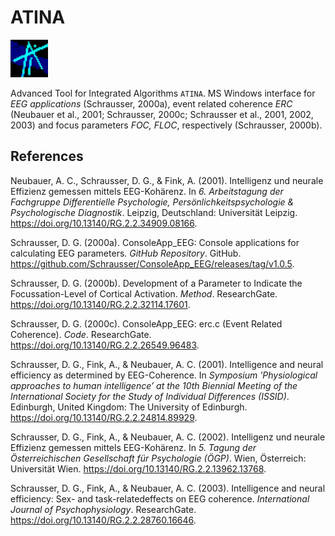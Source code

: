 # ATINA

![figure.\label{pic0}](ATINA.jpg)

Advanced Tool for Integrated Algorithms `ATINA`. MS Windows interface for *EEG applications* (Schrausser, 2000a), event related coherence *ERC* (Neubauer et al., 2001; Schrausser, 2000c; Schrausser et al., 2001, 2002, 2003) and focus parameters *FOC, FLOC*, respectively (Schrausser, 2000b).

## References

Neubauer, A. C., Schrausser, D. G., & Fink, A. (2001). Intelligenz und
neurale Effizienz gemessen mittels EEG-Kohärenz. In *6. Arbeitstagung
der Fachgruppe Differentielle Psychologie, Persönlichkeitspsychologie &
Psychologische Diagnostik*. Leipzig, Deutschland: Universität Leipzig.
https://doi.org/10.13140/RG.2.2.34909.08166.

Schrausser, D. G. (2000a). ConsoleApp_EEG: Console applications for
calculating EEG parameters. *GitHub Repository*. GitHub.
https://github.com/Schrausser/ConsoleApp_EEG/releases/tag/v1.0.5.

Schrausser, D. G. (2000b). Development of a Parameter to Indicate the
Focussation-Level of Cortical Activation. *Method*. ResearchGate.
https://doi.org/10.13140/RG.2.2.32114.17601.

Schrausser, D. G. (2000c). ConsoleApp_EEG: erc.c (Event Related Coherence). *Code*.
ResearchGate. https://doi.org/10.13140/RG.2.2.26549.96483.

Schrausser, D. G., Fink, A., & Neubauer, A. C. (2001). Intelligence and
neural efficiency as determined by EEG-Coherence. In *Symposium
’Physiological approaches to human intelligence’ at the 10th Biennial
Meeting of the International Society for the Study of Individual
Differences (ISSID)*. Edinburgh, United Kingdom: The University of
Edinburgh. https://doi.org/10.13140/RG.2.2.24814.89929.

Schrausser, D. G., Fink, A., & Neubauer, A. C. (2002). Intelligenz und neurale Effizienz gemessen mittels
EEG-Kohärenz. In *5. Tagung der Österreichischen Gesellschaft für
Psychologie (ÖGP)*. Wien, Österreich: Universität Wien.
https://doi.org/10.13140/RG.2.2.13962.13768.

Schrausser, D. G., Fink, A., & Neubauer, A. C. (2003). Intelligence and neural efficiency: Sex- and task-relatedeffects on EEG coherence. *International Journal of Psychophysiology*.
ResearchGate. https://doi.org/10.13140/RG.2.2.28760.16646.
